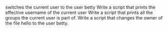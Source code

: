 switches the current user to the user betty
Write a script that prints the effective username of the current user
Write a script that prints all the groups the current user is part of.
Write a script that changes the owner of the file hello to the user betty.
